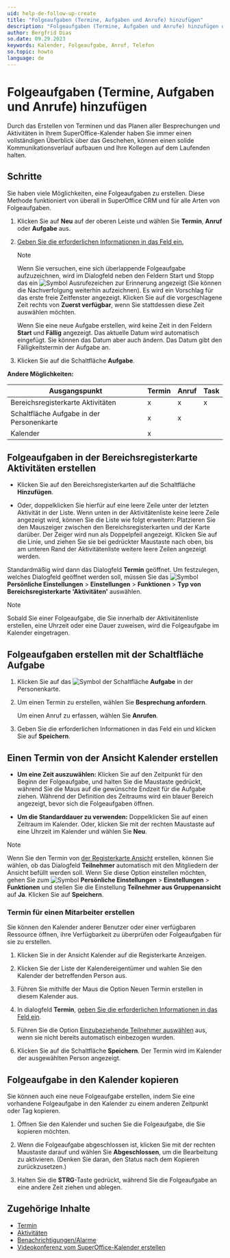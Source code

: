 ```yaml
---
uid: help-de-follow-up-create
title: "Folgeaufgaben (Termine, Aufgaben und Anrufe) hinzufügen"
description: "Folgeaufgaben (Termine, Aufgaben und Anrufe) hinzufügen oder kopieren"
author: Bergfrid Dias
so.date: 09.29.2023
keywords: Kalender, Folgeaufgabe, Anruf, Telefon
so.topic: howto
language: de
---
```


# Folgeaufgaben (Termine, Aufgaben und Anrufe) hinzufügen

Durch das Erstellen von Terminen und das Planen aller Besprechungen und Aktivitäten in Ihrem SuperOffice-Kalender haben Sie immer einen vollständigen Überblick über das Geschehen, können einen solide Kommunikationsverlauf aufbauen und Ihre Kollegen auf dem Laufenden halten.

## Schritte

Sie haben viele Möglichkeiten, eine Folgeaufgaben zu erstellen. Diese Methode funktioniert von überall in SuperOffice CRM und für alle Arten von Folgeaufgaben.

1. Klicken Sie auf **Neu** auf der oberen Leiste und wählen Sie **Termin**, **Anruf** oder **Aufgabe** aus.

2. [Geben Sie die erforderlichen Informationen in das Feld ein.][6]

    > [!NOTE]
    > Wenn Sie versuchen, eine sich überlappende Folgeaufgabe aufzuzeichnen, wird im Dialogfeld neben den Feldern Start und Stopp das ein ![Symbol][img2] Ausrufezeichen zur Erinnerung angezeigt (Sie können die Nachverfolgung weiterhin aufzeichnen). Es wird ein Vorschlag für das erste freie Zeitfenster angezeigt. Klicken Sie auf die vorgeschlagene Zeit rechts von **Zuerst verfügbar**, wenn Sie stattdessen diese Zeit auswählen möchten.
    >
    > Wenn Sie eine neue Aufgabe erstellen, wird keine Zeit in den Feldern **Start** und **Fällig** angezeigt. Das aktuelle Datum wird automatisch eingefügt. Sie können das Datum aber auch ändern. Das Datum gibt den Fälligkeitstermin der Aufgabe an.

3. Klicken Sie auf die Schaltfläche **Aufgabe**.

**Andere Möglichkeiten:**

| Ausgangspunkt | Termin | Anruf | Task |
|---|---|---|---|
| Bereichsregisterkarte Aktivitäten | x | x | x |
| Schaltfläche Aufgabe in der Personenkarte | x | x | |
| Kalender | x | | |

## Folgeaufgaben in der Bereichsregisterkarte Aktivitäten erstellen

* Klicken Sie auf den Bereichsregisterkarten auf die Schaltfläche **Hinzufügen**.

* Oder, doppelklicken Sie hierfür auf eine leere Zeile unter der letzten Aktivität in der Liste. Wenn unten in der Aktivitätenliste keine leere Zeile angezeigt wird, können Sie die Liste wie folgt erweitern: Platzieren Sie den Mauszeiger zwischen den Bereichsregisterkarten und der Karte darüber. Der Zeiger wird nun als Doppelpfeil angezeigt. Klicken Sie auf die Linie, und ziehen Sie sie bei gedrückter Maustaste nach oben, bis am unteren Rand der Aktivitätenliste weitere leere Zeilen angezeigt werden.

Standardmäßig wird dann das Dialogfeld **Termin** geöffnet. Um festzulegen, welches Dialogfeld geöffnet werden soll, müssen Sie das ![Symbol][img1] **Persönliche Einstellungen** > **Einstellungen** > **Funktionen** > **Typ von Bereichsregisterkarte 'Aktivitäten'** auswählen.

> [!NOTE]
> Sobald Sie einer Folgeaufgabe, die Sie innerhalb der Aktivitätenliste erstellen, eine Uhrzeit oder eine Dauer zuweisen, wird die Folgeaufgabe im Kalender eingetragen.

## Folgeaufgaben erstellen mit der Schaltfläche Aufgabe

1. Klicken Sie auf das ![Symbol][img3] der Schaltfläche **Aufgabe** in der Personenkarte.

1. Um einen Termin zu erstellen, wählen Sie **Besprechung anfordern**.

    Um einen Anruf zu erfassen, wählen Sie **Anrufen**.

1. Geben Sie die erforderlichen Informationen in das Feld ein und klicken Sie auf **Speichern**.

## Einen Termin von der Ansicht Kalender erstellen

* **Um eine Zeit auszuwählen:** Klicken Sie auf den Zeitpunkt für den Beginn der Folgeaufgabe, und halten Sie die Maustaste gedrückt, während Sie die Maus auf die gewünschte Endzeit für die Aufgabe ziehen. Während der Definition des Zeitraums wird ein blauer Bereich angezeigt, bevor sich die Folgeaufgaben öffnen.

* **Um die Standarddauer zu verwenden:** Doppelklicken Sie auf einen Zeitraum im Kalender. Oder, klicken Sie mit der rechten Maustaste auf eine Uhrzeit im Kalender und wählen Sie **Neu**.

> [!NOTE]
> Wenn Sie den Termin von [der Registerkarte Ansicht][7] erstellen, können Sie wählen, ob das Dialogfeld **Teilnehmer** automatisch mit den Mitgliedern der Ansicht befüllt werden soll. Wenn Sie diese Option einstellen möchten, gehen Sie zum ![Symbol][img1] **Persönliche Einstellungen** > **Einstellungen** > **Funktionen** und stellen Sie die Einstellung **Teilnehmer aus Gruppenansicht** auf **Ja**. Klicken Sie auf **Speichern**.

### <a id="associate" />Termin für einen Mitarbeiter erstellen

Sie können den Kalender anderer Benutzer oder einer verfügbaren Ressource öffnen, ihre Verfügbarkeit zu überprüfen oder Folgeaufgaben für sie zu erstellen.

1. Klicken Sie in der Ansicht Kalender auf die Registerkarte Anzeigen.

2. Klicken Sie der Liste der Kalendereigentümer und wahlen Sie den Kalender der betreffenden Person aus.

3. Führen Sie mithilfe der Maus die Option Neuen Termin erstellen in diesem Kalender aus.

4. In dialogfeld **Termin**, [geben Sie die erforderlichen Informationen in das Feld ein][6].

5. Führen Sie die Option [Einzubeziehende Teilnehmer auswählen][5] aus, wenn sie nicht bereits automatisch einbezogen wurden.

6. Klicken Sie auf die Schaltfläche **Speichern**. Der Termin wird im Kalender der ausgewählten Person angezeigt.

## <a id="copy" />Folgeaufgabe in den Kalender kopieren

Sie können auch eine neue Folgeaufgabe erstellen, indem Sie eine vorhandene Folgeaufgabe in den Kalender zu einem anderen Zeitpunkt oder Tag kopieren.

1. Öffnen Sie den Kalender und suchen Sie die Folgeaufgabe, die Sie kopieren möchten.

2. Wenn die Folgeaufgabe abgeschlossen ist, klicken Sie mit der rechten Maustaste darauf und wählen Sie **Abgeschlossen**, um die Bearbeitung zu aktivieren. (Denken Sie daran, den Status nach dem Kopieren zurückzusetzen.)

3. Halten Sie die **STRG**-Taste gedrückt, während Sie die Folgeaufgabe an eine andere Zeit ziehen und ablegen.

## Zugehörige Inhalte

* [Termin][1]
* [Aktivitäten][8]
* [Benachrichtigungen/Alarme][3]
* [Videokonferenz vom SuperOffice-Kalender erstellen][2]

<!-- Referenced links -->
[1]: follow-ups.md
[2]: video-meetings.md
[3]: set-alarm.md
[5]: invitation/add-participant.md
[6]: screen/dialog-for-followups.md
[7]: screen/view.md
[8]: ../../learn/basics/activity.md

<!-- Referenced images -->
[img2]: ../../../../common/icons/warning-red.png
[img1]: ../../../media/icons/personal-settings-small.png
[img3]: ../../../media/icons/btn-menu.png
